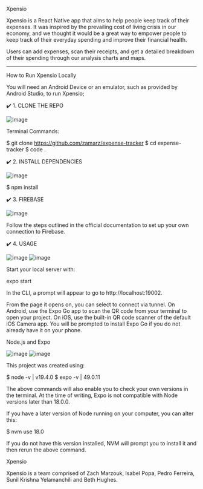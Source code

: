 
Xpensio

Xpensio is a React Native app that aims to help people keep track of their expenses. It was inspired by the prevailing cost of living crisis in our economy, and we thought it would be a great way to empower people to keep track of their everyday spending and improve their financial health. 

Users can add expenses, scan their receipts, and get a detailed breakdown of their spending through our analysis charts and maps. 

__________________________________________________________________________________

How to Run Xpensio Locally

You will need an Android Device or an emulator, such as provided by Android Studio, to run Xpensio;

✔️ 1. CLONE THE REPO

![image](https://github.com/zamarz/expense-tracker/assets/77305766/b46c0ca6-7276-4e9e-a578-0d8533292371)

Terminal Commands:

$ git clone https://github.com/zamarz/expense-tracker
$ cd expense-tracker
$ code .

✔️ 2. INSTALL DEPENDENCIES

![image](https://github.com/zamarz/expense-tracker/assets/77305766/ff6e8570-bf72-4138-ae6a-99f51f560e95)


$ npm install

✔️ 3. FIREBASE

![image](https://github.com/zamarz/expense-tracker/assets/77305766/4e48575b-1323-4bd8-9b91-7c1e7901fe28)


Follow the steps outlined in the official documentation to set up your own connection to Firebase.

✔️ 4. USAGE

![image](https://github.com/zamarz/expense-tracker/assets/77305766/cc554db3-6a69-482a-aab7-6535f99cfc6e)   ![image](https://github.com/zamarz/expense-tracker/assets/77305766/f0cc3c3c-9b9e-4584-9779-b0f6903be2d9)



Start your local server with:

expo start

In the CLI, a prompt will appear to go to http://localhost:19002. 

From the page it opens on, you can select to connect via tunnel. On Android, use the Expo Go app to scan the QR code from your terminal to open your project. On iOS, use the built-in QR code scanner of the default iOS Camera app. You will be prompted to install Expo Go if you do not already have it on your phone.

Node.js and Expo

![image](https://github.com/zamarz/expense-tracker/assets/77305766/a754f00e-ebf4-4739-8fb6-416575562b97)  ![image](https://github.com/zamarz/expense-tracker/assets/77305766/c2c8f10b-a116-4162-a57a-16e5ac45c044)


This project was created using:

$ node -v | v19.4.0
$ expo -v | 49.0.11

The above commands will also enable you to check your own versions in the terminal. At the time of writing, Expo is not compatible with Node versions later than 18.0.0.

If you have a later version of Node running on your computer, you can alter this:

$ nvm use 18.0

If you do not have this version installed, NVM will prompt you to install it and then rerun the above command.


Xpensio

Xpensio is a team comprised of Zach Marzouk, Isabel Popa, Pedro Ferreira, Sunil Krishna Yelamanchili and Beth Hughes.
